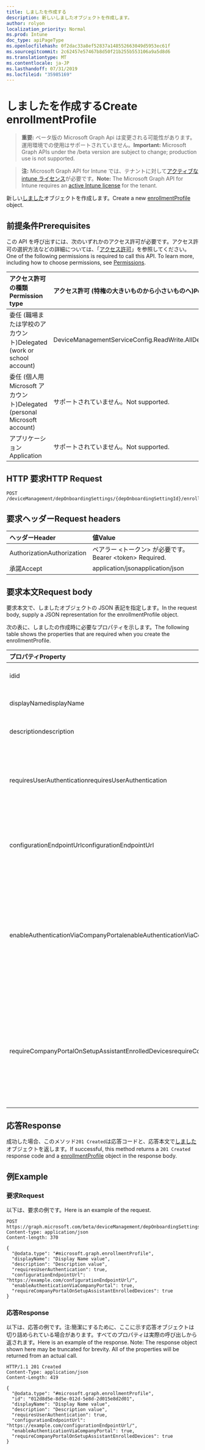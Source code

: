 ```yaml
---
title: しましたを作成する
description: 新しいしましたオブジェクトを作成します。
author: rolyon
localization_priority: Normal
ms.prod: Intune
doc_type: apiPageType
ms.openlocfilehash: 0f2dac33a8ef52837a148552663049d5953ec61f
ms.sourcegitcommit: 2c62457e57467b8d50f21b255b553106a9a5d8d6
ms.translationtype: MT
ms.contentlocale: ja-JP
ms.lasthandoff: 07/31/2019
ms.locfileid: "35985169"
---
```

# <a name="create-enrollmentprofile"></a><span data-ttu-id="27c1b-103">しましたを作成する</span><span class="sxs-lookup"><span data-stu-id="27c1b-103">Create enrollmentProfile</span></span>

> <span data-ttu-id="27c1b-104">**重要:** ベータ版の Microsoft Graph Api は変更される可能性があります。運用環境での使用はサポートされていません。</span><span class="sxs-lookup"><span data-stu-id="27c1b-104">**Important:** Microsoft Graph APIs under the /beta version are subject to change; production use is not supported.</span></span>

> <span data-ttu-id="27c1b-105">**注:** Microsoft Graph API for Intune では、テナントに対して[アクティブな intune ライセンス](https://go.microsoft.com/fwlink/?linkid=839381)が必要です。</span><span class="sxs-lookup"><span data-stu-id="27c1b-105">**Note:** The Microsoft Graph API for Intune requires an [active Intune license](https://go.microsoft.com/fwlink/?linkid=839381) for the tenant.</span></span>

<span data-ttu-id="27c1b-106">新しい[しました](../resources/intune-enrollment-enrollmentprofile.md)オブジェクトを作成します。</span><span class="sxs-lookup"><span data-stu-id="27c1b-106">Create a new [enrollmentProfile](../resources/intune-enrollment-enrollmentprofile.md) object.</span></span>

## <a name="prerequisites"></a><span data-ttu-id="27c1b-107">前提条件</span><span class="sxs-lookup"><span data-stu-id="27c1b-107">Prerequisites</span></span>
<span data-ttu-id="27c1b-p101">この API を呼び出すには、次のいずれかのアクセス許可が必要です。アクセス許可の選択方法などの詳細については、「[アクセス許可](/graph/permissions-reference)」を参照してください。</span><span class="sxs-lookup"><span data-stu-id="27c1b-p101">One of the following permissions is required to call this API. To learn more, including how to choose permissions, see [Permissions](/graph/permissions-reference).</span></span>

|<span data-ttu-id="27c1b-110">アクセス許可の種類</span><span class="sxs-lookup"><span data-stu-id="27c1b-110">Permission type</span></span>|<span data-ttu-id="27c1b-111">アクセス許可 (特権の大きいものから小さいものへ)</span><span class="sxs-lookup"><span data-stu-id="27c1b-111">Permissions (from most to least privileged)</span></span>|
|:---|:---|
|<span data-ttu-id="27c1b-112">委任 (職場または学校のアカウント)</span><span class="sxs-lookup"><span data-stu-id="27c1b-112">Delegated (work or school account)</span></span>|<span data-ttu-id="27c1b-113">DeviceManagementServiceConfig.ReadWrite.All</span><span class="sxs-lookup"><span data-stu-id="27c1b-113">DeviceManagementServiceConfig.ReadWrite.All</span></span>|
|<span data-ttu-id="27c1b-114">委任 (個人用 Microsoft アカウント)</span><span class="sxs-lookup"><span data-stu-id="27c1b-114">Delegated (personal Microsoft account)</span></span>|<span data-ttu-id="27c1b-115">サポートされていません。</span><span class="sxs-lookup"><span data-stu-id="27c1b-115">Not supported.</span></span>|
|<span data-ttu-id="27c1b-116">アプリケーション</span><span class="sxs-lookup"><span data-stu-id="27c1b-116">Application</span></span>|<span data-ttu-id="27c1b-117">サポートされていません。</span><span class="sxs-lookup"><span data-stu-id="27c1b-117">Not supported.</span></span>|

## <a name="http-request"></a><span data-ttu-id="27c1b-118">HTTP 要求</span><span class="sxs-lookup"><span data-stu-id="27c1b-118">HTTP Request</span></span>
<!-- {
  "blockType": "ignored"
}
-->
``` http
POST /deviceManagement/depOnboardingSettings/{depOnboardingSettingId}/enrollmentProfiles
```

## <a name="request-headers"></a><span data-ttu-id="27c1b-119">要求ヘッダー</span><span class="sxs-lookup"><span data-stu-id="27c1b-119">Request headers</span></span>
|<span data-ttu-id="27c1b-120">ヘッダー</span><span class="sxs-lookup"><span data-stu-id="27c1b-120">Header</span></span>|<span data-ttu-id="27c1b-121">値</span><span class="sxs-lookup"><span data-stu-id="27c1b-121">Value</span></span>|
|:---|:---|
|<span data-ttu-id="27c1b-122">Authorization</span><span class="sxs-lookup"><span data-stu-id="27c1b-122">Authorization</span></span>|<span data-ttu-id="27c1b-123">ベアラー &lt;トークン&gt; が必要です。</span><span class="sxs-lookup"><span data-stu-id="27c1b-123">Bearer &lt;token&gt; Required.</span></span>|
|<span data-ttu-id="27c1b-124">承諾</span><span class="sxs-lookup"><span data-stu-id="27c1b-124">Accept</span></span>|<span data-ttu-id="27c1b-125">application/json</span><span class="sxs-lookup"><span data-stu-id="27c1b-125">application/json</span></span>|

## <a name="request-body"></a><span data-ttu-id="27c1b-126">要求本文</span><span class="sxs-lookup"><span data-stu-id="27c1b-126">Request body</span></span>
<span data-ttu-id="27c1b-127">要求本文で、しましたオブジェクトの JSON 表記を指定します。</span><span class="sxs-lookup"><span data-stu-id="27c1b-127">In the request body, supply a JSON representation for the enrollmentProfile object.</span></span>

<span data-ttu-id="27c1b-128">次の表に、しましたの作成時に必要なプロパティを示します。</span><span class="sxs-lookup"><span data-stu-id="27c1b-128">The following table shows the properties that are required when you create the enrollmentProfile.</span></span>

|<span data-ttu-id="27c1b-129">プロパティ</span><span class="sxs-lookup"><span data-stu-id="27c1b-129">Property</span></span>|<span data-ttu-id="27c1b-130">型</span><span class="sxs-lookup"><span data-stu-id="27c1b-130">Type</span></span>|<span data-ttu-id="27c1b-131">説明</span><span class="sxs-lookup"><span data-stu-id="27c1b-131">Description</span></span>|
|:---|:---|:---|
|<span data-ttu-id="27c1b-132">id</span><span class="sxs-lookup"><span data-stu-id="27c1b-132">id</span></span>|<span data-ttu-id="27c1b-133">文字列</span><span class="sxs-lookup"><span data-stu-id="27c1b-133">String</span></span>|<span data-ttu-id="27c1b-134">オブジェクトの GUID</span><span class="sxs-lookup"><span data-stu-id="27c1b-134">The GUID for the object</span></span>|
|<span data-ttu-id="27c1b-135">displayName</span><span class="sxs-lookup"><span data-stu-id="27c1b-135">displayName</span></span>|<span data-ttu-id="27c1b-136">String</span><span class="sxs-lookup"><span data-stu-id="27c1b-136">String</span></span>|<span data-ttu-id="27c1b-137">プロファイルの名前</span><span class="sxs-lookup"><span data-stu-id="27c1b-137">Name of the profile</span></span>|
|<span data-ttu-id="27c1b-138">description</span><span class="sxs-lookup"><span data-stu-id="27c1b-138">description</span></span>|<span data-ttu-id="27c1b-139">String</span><span class="sxs-lookup"><span data-stu-id="27c1b-139">String</span></span>|<span data-ttu-id="27c1b-140">プロファイルの説明</span><span class="sxs-lookup"><span data-stu-id="27c1b-140">Description of the profile</span></span>|
|<span data-ttu-id="27c1b-141">requiresUserAuthentication</span><span class="sxs-lookup"><span data-stu-id="27c1b-141">requiresUserAuthentication</span></span>|<span data-ttu-id="27c1b-142">Boolean</span><span class="sxs-lookup"><span data-stu-id="27c1b-142">Boolean</span></span>|<span data-ttu-id="27c1b-143">プロファイルにユーザー認証が必要かどうかを示します</span><span class="sxs-lookup"><span data-stu-id="27c1b-143">Indicates if the profile requires user authentication</span></span>|
|<span data-ttu-id="27c1b-144">configurationEndpointUrl</span><span class="sxs-lookup"><span data-stu-id="27c1b-144">configurationEndpointUrl</span></span>|<span data-ttu-id="27c1b-145">String</span><span class="sxs-lookup"><span data-stu-id="27c1b-145">String</span></span>|<span data-ttu-id="27c1b-146">登録に使用する構成エンドポイント url</span><span class="sxs-lookup"><span data-stu-id="27c1b-146">Configuration endpoint url to use for Enrollment</span></span>|
|<span data-ttu-id="27c1b-147">enableAuthenticationViaCompanyPortal</span><span class="sxs-lookup"><span data-stu-id="27c1b-147">enableAuthenticationViaCompanyPortal</span></span>|<span data-ttu-id="27c1b-148">Boolean</span><span class="sxs-lookup"><span data-stu-id="27c1b-148">Boolean</span></span>|<span data-ttu-id="27c1b-149">会社のポータルではなく、Apple セットアップアシスタントを使用して認証することを示します。</span><span class="sxs-lookup"><span data-stu-id="27c1b-149">Indicates to authenticate with Apple Setup Assistant instead of Company Portal.</span></span>|
|<span data-ttu-id="27c1b-150">requireCompanyPortalOnSetupAssistantEnrolledDevices</span><span class="sxs-lookup"><span data-stu-id="27c1b-150">requireCompanyPortalOnSetupAssistantEnrolledDevices</span></span>|<span data-ttu-id="27c1b-151">Boolean</span><span class="sxs-lookup"><span data-stu-id="27c1b-151">Boolean</span></span>|<span data-ttu-id="27c1b-152">セットアップアシスタントの登録済みデバイスで会社のポータルが必要であることを示します。</span><span class="sxs-lookup"><span data-stu-id="27c1b-152">Indicates that Company Portal is required on setup assistant enrolled devices</span></span>|



## <a name="response"></a><span data-ttu-id="27c1b-153">応答</span><span class="sxs-lookup"><span data-stu-id="27c1b-153">Response</span></span>
<span data-ttu-id="27c1b-154">成功した場合、このメソッド`201 Created`は応答コードと、応答本文で[しました](../resources/intune-enrollment-enrollmentprofile.md)オブジェクトを返します。</span><span class="sxs-lookup"><span data-stu-id="27c1b-154">If successful, this method returns a `201 Created` response code and a [enrollmentProfile](../resources/intune-enrollment-enrollmentprofile.md) object in the response body.</span></span>

## <a name="example"></a><span data-ttu-id="27c1b-155">例</span><span class="sxs-lookup"><span data-stu-id="27c1b-155">Example</span></span>

### <a name="request"></a><span data-ttu-id="27c1b-156">要求</span><span class="sxs-lookup"><span data-stu-id="27c1b-156">Request</span></span>
<span data-ttu-id="27c1b-157">以下は、要求の例です。</span><span class="sxs-lookup"><span data-stu-id="27c1b-157">Here is an example of the request.</span></span>
``` http
POST https://graph.microsoft.com/beta/deviceManagement/depOnboardingSettings/{depOnboardingSettingId}/enrollmentProfiles
Content-type: application/json
Content-length: 370

{
  "@odata.type": "#microsoft.graph.enrollmentProfile",
  "displayName": "Display Name value",
  "description": "Description value",
  "requiresUserAuthentication": true,
  "configurationEndpointUrl": "https://example.com/configurationEndpointUrl/",
  "enableAuthenticationViaCompanyPortal": true,
  "requireCompanyPortalOnSetupAssistantEnrolledDevices": true
}
```

### <a name="response"></a><span data-ttu-id="27c1b-158">応答</span><span class="sxs-lookup"><span data-stu-id="27c1b-158">Response</span></span>
<span data-ttu-id="27c1b-p102">以下は、応答の例です。注:簡潔にするために、ここに示す応答オブジェクトは切り詰められている場合があります。すべてのプロパティは実際の呼び出しから返されます。</span><span class="sxs-lookup"><span data-stu-id="27c1b-p102">Here is an example of the response. Note: The response object shown here may be truncated for brevity. All of the properties will be returned from an actual call.</span></span>
``` http
HTTP/1.1 201 Created
Content-Type: application/json
Content-Length: 419

{
  "@odata.type": "#microsoft.graph.enrollmentProfile",
  "id": "012d8d5e-8d5e-012d-5e8d-2d015e8d2d01",
  "displayName": "Display Name value",
  "description": "Description value",
  "requiresUserAuthentication": true,
  "configurationEndpointUrl": "https://example.com/configurationEndpointUrl/",
  "enableAuthenticationViaCompanyPortal": true,
  "requireCompanyPortalOnSetupAssistantEnrolledDevices": true
}
```





